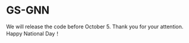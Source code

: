 # GS-GNN
We will release the code before October 5. Thank you for your attention.
Happy National Day！
